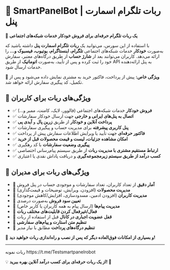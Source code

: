 <h1>🤖 SmartPanelBot | ربات تلگرام اسمارت پنل</h1>

<p>🎯 <strong>یک ربات تلگرام حرفه‌ای برای فروش خودکار خدمات شبکه‌های اجتماعی</strong></p>

<p>
با استفاده از این سورس، می‌توانید یک <strong>ربات تلگرام اسمارت پنل</strong> داشته باشید که به‌صورت <strong>خودکار</strong> خدمات شبکه‌های اجتماعی <strong>تلگرام، اینستاگرام، یوتیوب، فیسبوک و...</strong> را ارائه می‌دهد.  
کاربران می‌توانند بعد از <strong>شارژ حساب</strong> از طریق درگاه‌های معتبر، سفارش خود را ثبت کرده و پس از تأیید، به‌صورت <strong>اتوماتیک</strong> از طریق API به پنل ارائه‌دهنده خدمات ارسال شود.
</p>

<p>📌 <strong>ویژگی خاص:</strong> پیش از پرداخت، فاکتور خرید به مشتری نمایش داده می‌شود و پس از تکمیل، کد پیگیری سفارش ارائه خواهد شد.</p>

<h2>🚀 ویژگی‌های ربات برای کاربران</h2>
<ul>
  <li>✅ <strong>فروش خودکار</strong> خدمات شبکه‌های اجتماعی (فالوور، لایک، کامنت، ممبر و...)</li>
  <li>✅ <strong>اتصال به پنل‌های ایرانی و خارجی</strong> جهت ارسال خودکار سفارشات</li>
  <li>✅ <strong>پرداخت آنلاین و خودکار</strong> از طریق <strong>زرین پال</strong> و <strong>آیدی پی</strong></li>
  <li>✅ <strong>پنل کاربری پیشرفته</strong> برای مدیریت حساب و پیگیری سفارشات</li>
  <li>✅ <strong>فاکتور حرفه‌ای</strong> جهت تأیید یا ویرایش اطلاعات سفارش پیش از پرداخت</li>
  <li>✅ <strong>امکان مشاهده جزئیات، لیست و قیمت محصولات قبل از خرید</strong></li>
  <li>✅ <strong>پیگیری وضعیت سفارشات</strong> با کد رهگیری</li>
  <li>✅ <strong>ارتباط مستقیم مشتری با مدیریت ربات</strong> از طریق سیستم پیام‌رسانی اختصاصی</li>
  <li>✅ <strong>کسب درآمد از طریق سیستم زیرمجموعه‌گیری</strong> و دریافت پاداش نقدی یا اعتباری</li>
</ul>

<h2>🎩 ویژگی‌های ربات برای مدیران</h2>
<ul>
  <li>🔹 <strong>آمار دقیق</strong> از تعداد کاربران، تعداد سفارشات و موجودی حساب در پنل فروش</li>
  <li>🔹 <strong>مدیریت محصولات</strong> (افزودن، ویرایش، توضیحات و قیمت‌گذاری)</li>
  <li>🔹 <strong>مدیریت کاربران</strong> (افزودن ادمین، مسدودسازی، افزایش/کاهش موجودی)</li>
  <li>🔹 <strong>تعیین سود فروش</strong> به‌صورت درصدی</li>
  <li>🔹 <strong>مدیریت پیام‌ها</strong> (ارسال پیام به همه کاربران یا کاربر خاص)</li>
  <li>🔹 <strong>فعال/غیرفعال کردن قابلیت‌های مختلف ربات</strong></li>
  <li>🔹 <strong>قفل عضویت اجباری در کانال</strong> قبل از استفاده از ربات</li>
  <li>🔹 <strong>تنظیم متن استارت و پیام‌های سفارشی</strong></li>
  <li>🔹 <strong>تنظیم درگاه‌های پرداخت</strong> مطابق با نیاز مدیر</li>
</ul>

<p>📌 <strong>و بسیاری از امکانات فوق‌العاده دیگر که پس از نصب و راه‌اندازی ربات خواهید دید!</strong></p>

<hr>
<p>ربات نمونه https://t.me/Testsmartpanelrobot</p>
<p>💡 <strong>از یک ربات حرفه‌ای برای کسب درآمد آنلاین بهره ببرید! 🚀</strong></p>
